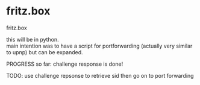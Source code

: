 # fritz.box
fritz.box

this will be in python.  
main intention was to have a script for portforwarding (actually very similar to upnp) but can be expanded.

PROGRESS so far:
challenge response is done!

TODO:
use challenge repsonse to retrieve sid
then go on to port forwarding
